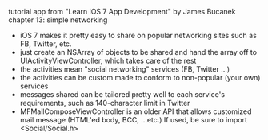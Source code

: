 tutorial app from "Learn iOS 7 App Development" by James Bucanek
chapter 13: simple networking

* iOS 7 makes it pretty easy to share on popular networking sites such as FB, Twitter, etc.
* just create an NSArray of objects to be shared and hand the array off to UIActivityViewController, which takes care of the rest
* the activities mean "social networking" services (FB, Twitter ...)
* the activities can be custom made to conform to non-popular (your own) services
* messages shared can be tailored pretty well to each service's requirements, such as 140-character limit in Twitter
* MFMailComposeViewController is an older API that allows customized mail message (HTML'ed body, BCC, ...etc.) If used, be sure to import \<Social/Social.h\>

